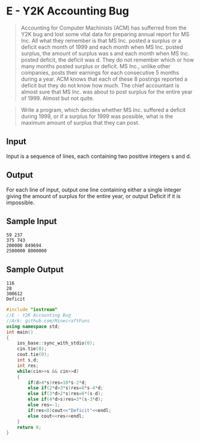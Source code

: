 # E - Y2K Accounting Bug 
> Accounting for Computer Machinists (ACM) has sufferred from the Y2K bug and lost some vital data for preparing annual report for MS Inc. 
All what they remember is that MS Inc. posted a surplus or a deficit each month of 1999 and each month when MS Inc. posted surplus, the amount of surplus was s and each month when MS Inc. posted deficit, the deficit was d. They do not remember which or how many months posted surplus or deficit. MS Inc., unlike other companies, posts their earnings for each consecutive 5 months during a year. ACM knows that each of these 8 postings reported a deficit but they do not know how much. The chief accountant is almost sure that MS Inc. was about to post surplus for the entire year of 1999. Almost but not quite. 

> Write a program, which decides whether MS Inc. suffered a deficit during 1999, or if a surplus for 1999 was possible, what is the maximum amount of surplus that they can post.

## Input
Input is a sequence of lines, each containing two positive integers s and d.
## Output
For each line of input, output one line containing either a single integer giving the amount of surplus for the entire year, or output Deficit if it is impossible.
## Sample Input
```
59 237
375 743
200000 849694
2500000 8000000
```
## Sample Output
```
116
28
300612
Deficit
```

```cpp
#include "iostream"
//E - Y2K Accounting Bug
//Ark: github.com/MinecraftFuns
using namespace std;
int main()
{
	ios_base::sync_with_stdio(0);
	cin.tie(0);
	cout.tie(0);
	int s,d;
	int res;
	while(cin>>s && cin>>d)
	{
		if(d>4*s)res=10*s-2*d;
		else if(2*d>3*s)res=8*s-4*d;
		else if(3*d>2*s)res=6*(s-d);
		else if(4*d>s)res=3*(s-3*d);
		else res=-1;
		if(res<0)cout<<"Deficit"<<endl;
		else cout<<res<<endl;
	}
	return 0;
}
```
